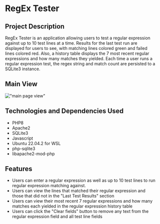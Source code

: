 # RegEx Tester

## Project Description
RegEx Tester is an application allowing users to test a regular expression against up to 10 test lines at a time. Results for the last test run are displayed for users to see, with matching lines colored green and failed lines colored red. Also, a history table displays the 7 most recent regular expressions and how many matches they yielded. Each time a user runs a regular expression test, the regex string and match count are persisted to a SQLite3 instance. 

## Main View
!["main page view"](https://i.imgur.com/a91bTMB.png)

## Technologies and Dependencies Used
- PHP8
- Apache2
- SQLite3
- Javascript
- Ubuntu 22.04.2 for WSL 
- php-sqlite3
- libapache2-mod-php

## Features
- Users can enter a regular expression as well as up to 10 test lines to run regular expression matching against. 
- Users can view the lines that matched their regular expression and those that did not in the "Last Test Results" section
- Users can view their most recent 7 regular expressions and how many matches each yielded in the regular expression history table
- Users can click the "Clear fields" button to remove any text from the regular expression field and all test line fields
